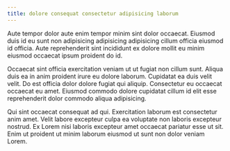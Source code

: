 ```yaml
---
title: dolore consequat consectetur adipisicing laborum
---
```


Aute tempor dolor aute enim tempor minim sint dolor occaecat. Eiusmod duis id eu sunt non adipisicing adipisicing adipisicing cillum officia eiusmod id officia. Aute reprehenderit sint incididunt ex dolore mollit eu minim eiusmod occaecat ipsum proident do id.

Occaecat sint officia exercitation veniam ut ut fugiat non cillum sunt. Aliqua duis ea in anim proident irure eu dolore laborum. Cupidatat ea duis velit velit. Do est officia dolor dolore fugiat qui aliquip. Consectetur eu occaecat occaecat eu amet. Eiusmod commodo dolore cupidatat cillum id elit esse reprehenderit dolor commodo aliqua adipisicing.

Qui sint occaecat consequat ad qui. Exercitation laborum est consectetur anim amet. Velit labore excepteur culpa ea voluptate non laboris excepteur nostrud. Ex Lorem nisi laboris excepteur amet occaecat pariatur esse ut sit. Enim ut proident ut minim laborum eiusmod ut sunt non dolor veniam Lorem.